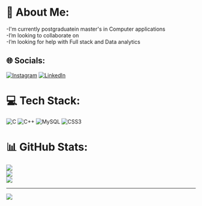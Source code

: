 # 💫 About Me:
-I'm currently postgraduatein master's in Computer applications<br>-I’m looking to collaborate on<br>-I’m looking for help with Full stack and Data analytics<br>


## 🌐 Socials:
[![Instagram](https://img.shields.io/badge/Instagram-%23E4405F.svg?logo=Instagram&logoColor=white)](https://instagram.com/chaitali.pandharpure6) [![LinkedIn](https://img.shields.io/badge/LinkedIn-%230077B5.svg?logo=linkedin&logoColor=white)](https://linkedin.com/in/chaitali-pandharpure6) 

# 💻 Tech Stack:
![C](https://img.shields.io/badge/c-%2300599C.svg?style=for-the-badge&logo=c&logoColor=white) ![C++](https://img.shields.io/badge/c++-%2300599C.svg?style=for-the-badge&logo=c%2B%2B&logoColor=white) ![MySQL](https://img.shields.io/badge/mysql-%2300000f.svg?style=for-the-badge&logo=mysql&logoColor=white) ![CSS3](https://img.shields.io/badge/css3-%231572B6.svg?style=for-the-badge&logo=css3&logoColor=white)
# 📊 GitHub Stats:
![](https://github-readme-stats.vercel.app/api?username=Chaitali6&theme=merko&hide_border=false&include_all_commits=false&count_private=false)<br/>
![](https://github-readme-streak-stats.herokuapp.com/?user=Chaitali6&theme=merko&hide_border=false)<br/>
![](https://github-readme-stats.vercel.app/api/top-langs/?username=Chaitali6&theme=merko&hide_border=false&include_all_commits=false&count_private=false&layout=compact)

---
[![](https://visitcount.itsvg.in/api?id=Chaitali6&icon=0&color=0)](https://visitcount.itsvg.in)

<!-- Proudly created with GPRM ( https://gprm.itsvg.in ) -->

